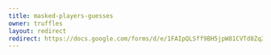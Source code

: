 ```yaml
---
title: masked-players-guesses
owner: truffles
layout: redirect
redirect: https://docs.google.com/forms/d/e/1FAIpQLSff9BH5jpW81CVTd8Zq2AUUKEzbZLcug5MLlSJqhxRlvhqC1Q/viewform
---
```

